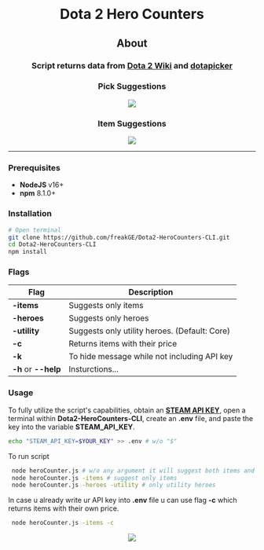 <br>
<h1 align="center">Dota 2 Hero Counters</h1>

<h2 align="center"><b>About</b></h2>
<h3 align="center">Script returns data from <a href="https://dota2.fandom.com/wiki/Dota_2_Wiki">Dota 2 Wiki</a> and <a href="https://dotapicker.com">dotapicker</a></h3>

<div align="center" class="thumbnails-container">
    <div class="thumbnail heroes">
        <h3><b>Pick Suggestions</b></h3>
        <img src="https://user-images.githubusercontent.com/52050303/205476611-7a4cbc5d-683b-48c2-a728-45d4026379b9.png" />
    </div>
    <div class="thumbnail items">
        <h3><b>Item Suggestions</b></h3>
        <img src="https://user-images.githubusercontent.com/52050303/205475912-39643717-daba-43b8-8e6a-d5f5c99decae.png" />
    </div>
</div>

---

### **Prerequisites**

- **NodeJS** v16+
- **npm** 8.1.0+

### **Installation**

```sh
# Open terminal
git clone https://github.com/freakGE/Dota2-HeroCounters-CLI.git
cd Dota2-HeroCounters-CLI
npm install
```

### **Flags**

| Flag                 | Description                                   |
| -------------------- | --------------------------------------------- |
| **-items**           | Suggests only items                           |
| **-heroes**          | Suggests only heroes                          |
| **-utility**         | Suggests only utility heroes. (Default: Core) |
| **-c**               | Returns items with their price                |
| **-k**               | To hide message while not including API key   |
| **-h** or **--help** | Insturctions...                               |

### **Usage**

To fully utilize the script's capabilities, obtain an [**STEAM API KEY**](https://steamcommunity.com/dev/apikey), open a terminal within **Dota2-HeroCounters-CLI**, create an **.env** file, and paste the key into the variable **STEAM_API_KEY**.

```sh
echo "STEAM_API_KEY=$YOUR_KEY" >> .env # w/o "$"
```

To run script

```sh
 node heroCounter.js # w/o any argument it will suggest both items and heroes
 node heroCounter.js -items # suggest only items
 node heroCounter.js -heroes -utility # only utility heroes
```

In case u already write ur API key into **.env** file u can use flag **-c** which returns items with their own price.

```sh
 node heroCounter.js -items -c
```

<div align="center"><img src="https://user-images.githubusercontent.com/52050303/203608667-c197019e-6bd7-4f86-8ae3-0171bf7b481d.png" /></div>
